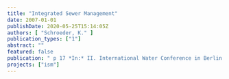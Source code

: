 ```yaml
---
title: "Integrated Sewer Management"
date: 2007-01-01
publishDate: 2020-05-25T15:14:05Z
authors: [ "Schroeder, K." ]
publication_types: ["1"]
abstract: ""
featured: false
publication: " p 17 *In:* II. International Water Conference in Berlin. Berlin. 12. - 14.9.2007"
projects: ["ism"]
---
```


